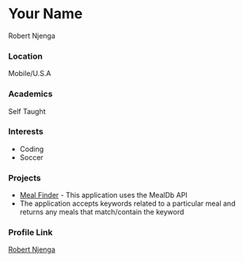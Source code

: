 # Your Name
Robert Njenga
### Location

Mobile/U.S.A

### Academics

Self Taught

### Interests

- Coding
- Soccer


### Projects

- [Meal Finder](https://github.com/robertnjenga/Meal-Finder) - This application uses the MealDb API
- The application accepts keywords related to a particular meal and returns any meals that match/contain the keyword

### Profile Link

[Robert Njenga](https://github.com/robertnjenga)
